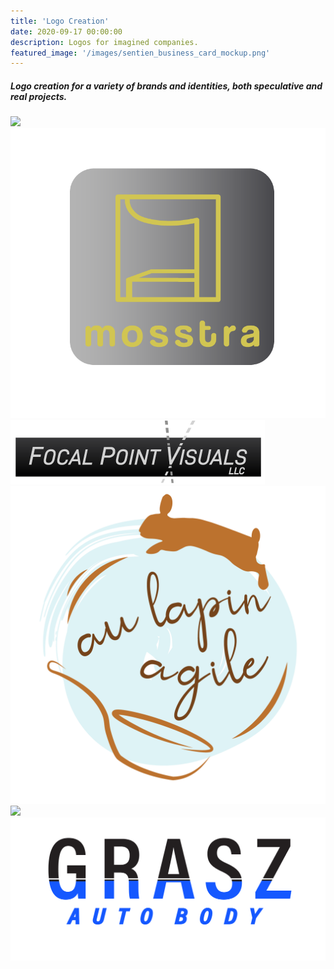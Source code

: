 ```yaml
---
title: 'Logo Creation'
date: 2020-09-17 00:00:00
description: Logos for imagined companies.
featured_image: '/images/sentien_business_card_mockup.png'
---
```



##### Logo creation for a variety of brands and identities, both speculative and real projects.


<div class="gallery" data-columns="3">
	<img src="/images/sentien_business_card_mockup.png">
	<img src="/images/mosstra_logo-02.png">
	<img src="/images/FPV_LLC_webres.png">
	<img src="/images/lapin_agile_f-01-01.png">
	<img src="/images/syberly_silver_stamped.png">
	<img src="/images/grasz_autobody-01-01-01.png">
</div>
